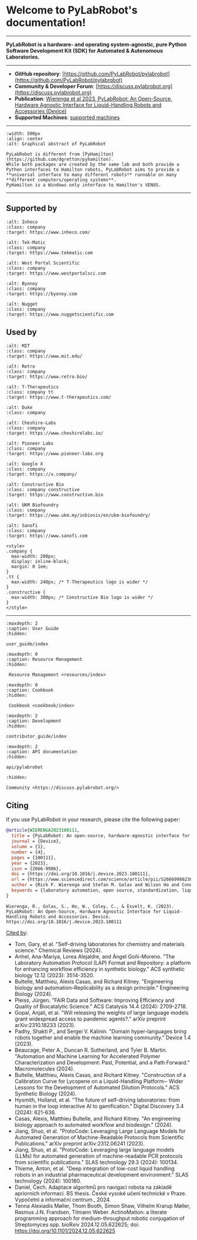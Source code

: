 # Welcome to PyLabRobot's documentation!

<hr>

**PyLabRobot is a hardware- and operating system-agnostic, pure Python Software Development Kit (SDK) for Automated & Autonomous Laboratories.**

<hr>

- **GitHub repository**: [https://github.com/PyLabRobot/pylabrobot](https://github.com/PyLabRobot/pylabrobot)
- **Community & Developer Forum**: [https://discuss.pylabrobot.org](https://discuss.pylabrobot.org)
- **Publication**: [Wierenga et al 2023, PyLabRobot: An Open-Source, Hardware Agnostic Interface for Liquid-Handling Robots and Accessories (Device)](<https://www.cell.com/device/fulltext/S2666-9986(23)00170-9>)
- **Supported Machines**: [supported machines](user_guide/machines.md)

<hr>

```{figure} /img/plr.jpg
:width: 500px
:align: center
:alt: Graphical abstract of PyLabRobot
```

```{note}
PyLabRobot is different from [PyHamilton](https://github.com/dgretton/pyhamilton).
While both packages are created by the same lab and both provide a Python interfaces to Hamilton robots, PyLabRobot aims to provide a **universal interface to many different robots** runnable on many **different computers/operating systems**.
PyHamilton is a Windows only interface to Hamilton's VENUS.
```
<hr>

## Supported by

```{image} /img/supported_by/logo_inheco.png
:alt: Inheco
:class: company
:target: https://www.inheco.com/
```

```{image} /img/supported_by/logo_tek-matic.png
:alt: Tek-Matic
:class: company
:target: https://www.tekmatic.com
```

```{image} /img/supported_by/logo_westportal.jpg
:alt: West Portal Scientific
:class: company
:target: https://www.westportalsci.com
```

```{image} /img/supported_by/logo_byonoy.svg
:alt: Byonoy
:class: company
:target: https://byonoy.com
```

```{image} /img/supported_by/logo_nugget.png
:alt: Nugget
:class: company
:target: https://www.nuggetscientific.com
```

## Used by

```{image} /img/used_by/logo_mit.jpg
:alt: MIT
:class: company
:target: https://www.mit.edu/
```

```{image} /img/used_by/logo_retrobio.webp
:alt: Retro
:class: company
:target: https://www.retro.bio/
```

```{image} /img/used_by/logo_ttx.jpg
:alt: T-Therapeutics
:class: company tt
:target: https://www.t-therapeutics.com/
```

```{image} /img/used_by/logo_duke.png
:alt: Duke
:class: company
```

```{image} /img/used_by/logo_cheshire_labs.png
:alt: Cheshire-Labs
:class: company
:target: https://www.cheshirelabs.io/
```

```{image} /img/used_by/logo_pioneer_labs.png
:alt: Pioneer Labs
:class: company
:target: https://www.pioneer-labs.org
```

```{image} /img/used_by/logo_x.png
:alt: Google X
:class: company
:target: https://x.company/
```

```{image} /img/used_by/logo_constructive.png
:alt: Constructive Bio
:class: company constructive
:target: https://www.constructive.bio
```

```{image} /img/used_by/logo_ukm.png
:alt: UKM Biofoundry
:class: company
:target: https://www.ukm.my/inbiosis/en/ukm-biofoundry/
```

```{image} /img/used_by/logo_sanofi.png
:alt: Sanofi
:class: company
:target: https://www.sanofi.com
```

```{raw} html
<style>
.company {
  max-width: 200px;
  display: inline-block;
  margin: 0 1em;
}
.tt {
  max-width: 240px; /* T-Therapeutics logo is wider */
}
.constructive {
  max-width: 300px; /* Constructive Bio logo is wider */
}
</style>
```

<hr>


```{toctree}
:maxdepth: 2
:caption: User Guide
:hidden:

user_guide/index
```

```{toctree}
:maxdepth: 0
:caption: Resource Management
:hidden:

 Resource Management <resources/index>
```

```{toctree}
:maxdepth: 0
:caption: Cookbook
:hidden:

 Cookbook <cookbook/index>
```

```{toctree}
:maxdepth: 2
:caption: Development
:hidden:

contributor_guide/index
```

```{toctree}
:maxdepth: 2
:caption: API documentation
:hidden:

api/pylabrobot
```

```{toctree}
:hidden:

Community <https://discuss.pylabrobot.org/>
```


## Citing

If you use PyLabRobot in your research, please cite the following paper:

```bibtex
@article{WIERENGA2023100111,
  title = {PyLabRobot: An open-source, hardware-agnostic interface for liquid-handling robots and accessories},
  journal = {Device},
  volume = {1},
  number = {4},
  pages = {100111},
  year = {2023},
  issn = {2666-9986},
  doi = {https://doi.org/10.1016/j.device.2023.100111},
  url = {https://www.sciencedirect.com/science/article/pii/S2666998623001709},
  author = {Rick P. Wierenga and Stefan M. Golas and Wilson Ho and Connor W. Coley and Kevin M. Esvelt},
  keywords = {laboratory automation, open source, standardization, liquid-handling robots},
}
```

```
Wierenga, R., Golas, S., Ho, W., Coley, C., & Esvelt, K. (2023). PyLabRobot: An Open-Source, Hardware Agnostic Interface for Liquid-Handling Robots and Accessories. Device. https://doi.org/10.1016/j.device.2023.100111
```

[Cited by](https://scholar.google.com/scholar?cites=4498189371108132583):

- Tom, Gary, et al. "Self-driving laboratories for chemistry and materials science." Chemical Reviews (2024).
- Anhel, Ana-Mariya, Lorea Alejaldre, and Ángel Goñi-Moreno. "The Laboratory Automation Protocol (LAP) Format and Repository: a platform for enhancing workflow efficiency in synthetic biology." ACS synthetic biology 12.12 (2023): 3514-3520.
- Bultelle, Matthieu, Alexis Casas, and Richard Kitney. "Engineering biology and automation–Replicability as a design principle." Engineering Biology (2024).
- Pleiss, Jürgen. "FAIR Data and Software: Improving Efficiency and Quality of Biocatalytic Science." ACS Catalysis 14.4 (2024): 2709-2718.
- Gopal, Anjali, et al. "Will releasing the weights of large language models grant widespread access to pandemic agents?." arXiv preprint arXiv:2310.18233 (2023).
- Padhy, Shakti P., and Sergei V. Kalinin. "Domain hyper-languages bring robots together and enable the machine learning community." Device 1.4 (2023).
- Beaucage, Peter A., Duncan R. Sutherland, and Tyler B. Martin. "Automation and Machine Learning for Accelerated Polymer Characterization and Development: Past, Potential, and a Path Forward." Macromolecules (2024).
- Bultelle, Matthieu, Alexis Casas, and Richard Kitney. "Construction of a Calibration Curve for Lycopene on a Liquid-Handling Platform─ Wider Lessons for the Development of Automated Dilution Protocols." ACS Synthetic Biology (2024).
- Hysmith, Holland, et al. "The future of self-driving laboratories: from human in the loop interactive AI to gamification." Digital Discovery 3.4 (2024): 621-636.
- Casas, Alexis, Matthieu Bultelle, and Richard Kitney. "An engineering biology approach to automated workflow and biodesign." (2024).
- Jiang, Shuo, et al. "ProtoCode: Leveraging Large Language Models for Automated Generation of Machine-Readable Protocols from Scientific Publications." arXiv preprint arXiv:2312.06241 (2023).
- Jiang, Shuo, et al. "ProtoCode: Leveraging large language models (LLMs) for automated generation of machine-readable PCR protocols from scientific publications." SLAS technology 29.3 (2024): 100134.
- Thieme, Anton, et al. "Deep integration of low-cost liquid handling robots in an industrial pharmaceutical development environment." SLAS technology (2024): 100180.
- Daniel, Čech. Adaptace algoritmů pro navigaci robota na základě apriorních informací. BS thesis. České vysoké učení technické v Praze. Vypočetní a informační centrum., 2024.
- Tenna Alexiadis Møller, Thom Booth, Simon Shaw, Vilhelm Krarup Møller, Rasmus J.N. Frandsen, Tilmann Weber. ActinoMation: a literate programming approach for medium-throughput robotic conjugation of Streptomyces spp. bioRxiv 2024.12.05.622625; doi: https://doi.org/10.1101/2024.12.05.622625
